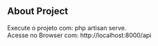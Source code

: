 ## About Project

Execute o projeto com: php artisan serve. <br/>
Acesse no Browser com: http://localhost:8000/api
